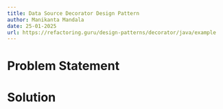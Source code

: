 ```yaml
---
title: Data Source Decorator Design Pattern
author: Manikanta Mandala
date: 25-01-2025
url: https://refactoring.guru/design-patterns/decorator/java/example
---
```


# Problem Statement



# Solution
